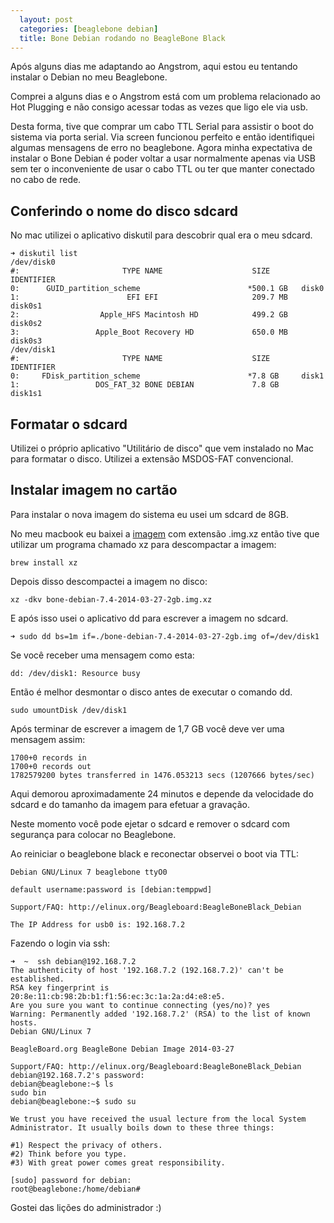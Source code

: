 ```yaml
---
  layout: post
  categories: [beaglebone debian]
  title: Bone Debian rodando no BeagleBone Black
---
```


Após alguns dias me adaptando ao Angstrom, aqui estou eu tentando instalar o Debian no meu Beaglebone.

Comprei a alguns dias e o Angstrom está com um problema relacionado ao Hot Plugging e não consigo acessar todas as vezes que ligo ele via usb.

Desta forma, tive que comprar um cabo TTL Serial para assistir o boot do sistema via porta serial. Via screen funcionou perfeito e então identifiquei algumas mensagens de erro no beaglebone. Agora minha expectativa de instalar o Bone Debian é poder voltar a usar normalmente apenas via USB sem ter o inconveniente de usar o cabo TTL ou ter que manter conectado no cabo de rede.

##  Conferindo o nome do disco sdcard

No mac utilizei o aplicativo diskutil para descobrir qual era o meu sdcard.

    ➜ diskutil list
    /dev/disk0
    #:                       TYPE NAME                    SIZE       IDENTIFIER
    0:      GUID_partition_scheme                        *500.1 GB   disk0
    1:                        EFI EFI                     209.7 MB   disk0s1
    2:                  Apple_HFS Macintosh HD            499.2 GB   disk0s2
    3:                 Apple_Boot Recovery HD             650.0 MB   disk0s3
    /dev/disk1
    #:                       TYPE NAME                    SIZE       IDENTIFIER
    0:     FDisk_partition_scheme                        *7.8 GB     disk1
    1:                 DOS_FAT_32 BONE DEBIAN             7.8 GB     disk1s1


## Formatar o sdcard

Utilizei o próprio aplicativo "Utilitário de disco" que vem instalado no Mac para formatar o disco. Utilizei a extensão MSDOS-FAT convencional.

## Instalar imagem no cartão

Para instalar o nova imagem do sistema eu usei um sdcard de 8GB.

No meu macbook eu baixei a [imagem](http://debian.beagleboard.org/images/bone-debian-7.4-2014-03-27-2gb.img.xz) com extensão .img.xz então tive que utilizar um programa chamado xz para descompactar a imagem:

    brew install xz

Depois disso descompactei a imagem no disco:

    xz -dkv bone-debian-7.4-2014-03-27-2gb.img.xz 

E após isso usei o aplicativo dd para escrever a imagem no sdcard.

    ➜ sudo dd bs=1m if=./bone-debian-7.4-2014-03-27-2gb.img of=/dev/disk1


Se você receber uma mensagem como esta:

    dd: /dev/disk1: Resource busy

Então é melhor desmontar o disco antes de executar o comando dd.

    sudo umountDisk /dev/disk1


Após terminar de escrever a imagem de 1,7 GB você deve ver uma mensagem assim:

    1700+0 records in
    1700+0 records out
    1782579200 bytes transferred in 1476.053213 secs (1207666 bytes/sec)


Aqui demorou aproximadamente 24 minutos e depende da velocidade do sdcard e do tamanho da imagem para efetuar a gravação.

Neste momento você pode ejetar o sdcard e remover o sdcard com segurança para colocar no Beaglebone.

Ao reiniciar o beaglebone black e reconectar observei o boot via TTL:


    Debian GNU/Linux 7 beaglebone ttyO0

    default username:password is [debian:temppwd]

    Support/FAQ: http://elinux.org/Beagleboard:BeagleBoneBlack_Debian

    The IP Address for usb0 is: 192.168.7.2

Fazendo o login via ssh:

    ➜  ~  ssh debian@192.168.7.2 
    The authenticity of host '192.168.7.2 (192.168.7.2)' can't be established.
    RSA key fingerprint is 20:8e:11:cb:98:2b:b1:f1:56:ec:3c:1a:2a:d4:e8:e5.
    Are you sure you want to continue connecting (yes/no)? yes
    Warning: Permanently added '192.168.7.2' (RSA) to the list of known hosts.
    Debian GNU/Linux 7

    BeagleBoard.org BeagleBone Debian Image 2014-03-27

    Support/FAQ: http://elinux.org/Beagleboard:BeagleBoneBlack_Debian
    debian@192.168.7.2's password: 
    debian@beaglebone:~$ ls
    sudo bin
    debian@beaglebone:~$ sudo su

    We trust you have received the usual lecture from the local System
    Administrator. It usually boils down to these three things:

    #1) Respect the privacy of others.
    #2) Think before you type.
    #3) With great power comes great responsibility.

    [sudo] password for debian:
    root@beaglebone:/home/debian#

Gostei das lições do administrador :)

